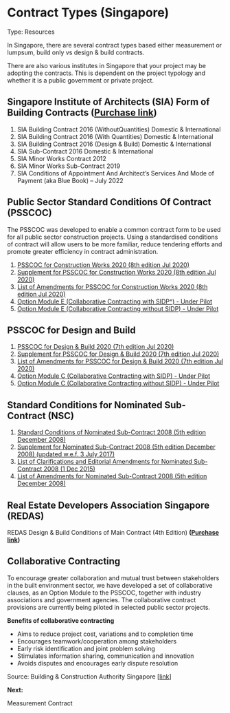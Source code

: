 # Contract Types (Singapore)

Type: Resources

In Singapore, there are several contract types based either measurement or lumpsum, build only vs design & build contracts.

There are also various institutes in Singapore that your project may be adopting the contracts. This is dependent on the project typology and whether it is a public government or private project.

## **Singapore Institute of Architects (SIA) Form of Building Contracts (**[**Purchase link**](https://sia.org.sg/publications/)**)**

1. SIA Building Contract 2016 (WithoutQuantities) Domestic & International
2. SIA Building Contract 2016 (With Quantities) Domestic & International
3. SIA Building Contract 2016 (Design & Build) Domestic & International
4. SIA Sub-Contract 2016 Domestic & International
5. SIA Minor Works Contract 2012
6. SIA Minor Works Sub-Contract 2019
7. SIA Conditions of Appointment And Architect’s Services And Mode of Payment (aka Blue Book) – July 2022

## **Public Sector Standard Conditions Of Contract (PSSCOC)**

The PSSCOC was developed to enable a common contract form to be used for all public sector construction projects. Using a standardised conditions of contract will allow users to be more familiar, reduce tendering efforts and promote greater efficiency in contract administration.

1. [PSSCOC for Construction Works 2020 (8th edition Jul 2020)](https://www1.bca.gov.sg/docs/default-source/docs-corp-procurement/psscoc-for-construction-works-2020.pdf?sfvrsn=93b33a74\_20)
2. [Supplement for PSSCOC for Construction Works 2020 (8th edition Jul 2020)](https://www1.bca.gov.sg/docs/default-source/docs-corp-procurement/supplement-for-psscoc-for-construction-works-2020.doc?sfvrsn=82302637\_10)
3. [List of Amendments for PSSCOC for Construction Works 2020 (8th edition Jul 2020)](https://www1.bca.gov.sg/docs/default-source/docs-corp-procurement/list-of-amendments-for-psscoc-for-construction-works-2020.pdf?sfvrsn=2445274\_14)
4. [Option Module E (Collaborative Contracting with SIDP^) - Under Pilot](https://www1.bca.gov.sg/docs/default-source/docs-corp-procurement/option-module-e-on-collaborative-contracting---sent.pdf?sfvrsn=3191bf46\_2)
5. [Option Module E (Collaborative Contracting without SIDP) - Under Pilot](https://www1-bca-gov-sg-admin.cwp.sg/docs/default-source/docs-corp-procurement/option-module-c-on-collaborative-contracting-with-sidp.pdf?sfvrsn=e784a1c\_2)

## **PSSCOC for Design and Build**

1. [PSSCOC for Design & Build 2020 (7th edition Jul 2020)](https://www1.bca.gov.sg/docs/default-source/docs-corp-procurement/psscoc-for-design-build-2020.pdf?sfvrsn=b670b347\_12)
2. [Supplement for PSSCOC for Design & Build 2020 (7th edition Jul 2020)](https://www1.bca.gov.sg/docs/default-source/docs-corp-procurement/supplement-for-psscoc-for-design-build-2020.doc?sfvrsn=362797b4\_8)
3. [List of Amendments for PSSCOC for Design & Build 2020 (7th edition Jul 2020)](https://www1.bca.gov.sg/docs/default-source/docs-corp-procurement/list-of-amendments-psscoc-design-build-2020.pdf?sfvrsn=cf8080bc\_12)
4. [Option Module C (Collaborative Contracting with SIDP) - Under Pilot](https://www1.bca.gov.sg/docs/default-source/docs-corp-procurement/option-module-c-on-collaborative-contracting.pdf?sfvrsn=9e63c8b3\_2)
5. [Option Module C (Collaborative Contracting without SIDP) - Under Pilot](https://www1-bca-gov-sg-admin.cwp.sg/docs/default-source/docs-corp-procurement/option-module-c-on-collaborative-contracting-wo-sidp.pdf?sfvrsn=661356d7\_3)

## **Standard Conditions for Nominated Sub-Contract (NSC)**

1. [Standard Conditions of Nominated Sub-Contract 2008 (5th edition December 2008)](https://www1.bca.gov.sg/docs/default-source/docs-corp-procurement/1\_nsc\_constnwks.pdf?sfvrsn=baad3bf5\_2)
2. [Supplement for Nominated Sub-Contract 2008 (5th edition December 2008) (updated w.e.f. 3 July 2017)](https://www1.bca.gov.sg/docs/default-source/docs-corp-procurement/2\_nsc\_supplem.doc?sfvrsn=682a5f9f\_2)
3. [List of Clarifications and Editorial Amendments for Nominated Sub-Contract 2008 (1 Dec 2015)](https://www1.bca.gov.sg/docs/default-source/docs-corp-procurement/3\_nsc\_clarify\_amendm.pdf?sfvrsn=5a704081\_2)
4. [List of Amendments for Nominated Sub-Contract 2008 (5th edition December 2008)](https://www1.bca.gov.sg/docs/default-source/docs-corp-procurement/4\_nsc\_amendm.pdf?sfvrsn=6af96f89\_2)

## **Real Estate Developers Association Singapore (REDAS)**

REDAS Design & Build Conditions of Main Contract (4th Edition) **(**[**Purchase link**](https://redas.com/publications/industry-guide/)**)**

## **Collaborative Contracting**

To encourage greater collaboration and mutual trust between stakeholders in the built environment sector, we have developed a set of collaborative clauses, as an Option Module to the PSSCOC, together with industry associations and government agencies. The collaborative contract provisions are currently being piloted in selected public sector projects.

**Benefits of collaborative contracting**

* Aims to reduce project cost, variations and to completion time
* Encourages teamwork/cooperation among stakeholders
* Early risk identification and joint problem solving
* Stimulates information sharing, communication and innovation
* Avoids disputes and encourages early dispute resolution

Source: Building & Construction Authority Singapore \[[link](https://www1.bca.gov.sg/procurement/post-tender-stage/public-sector-standard-conditions-of-contract-psscoc)]

**Next:**

Measurement Contract
